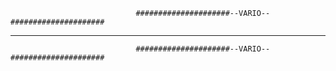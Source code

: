                                 #####################--VARIO--#####################

---------------------------------------------------

                                #####################--VARIO--#####################
